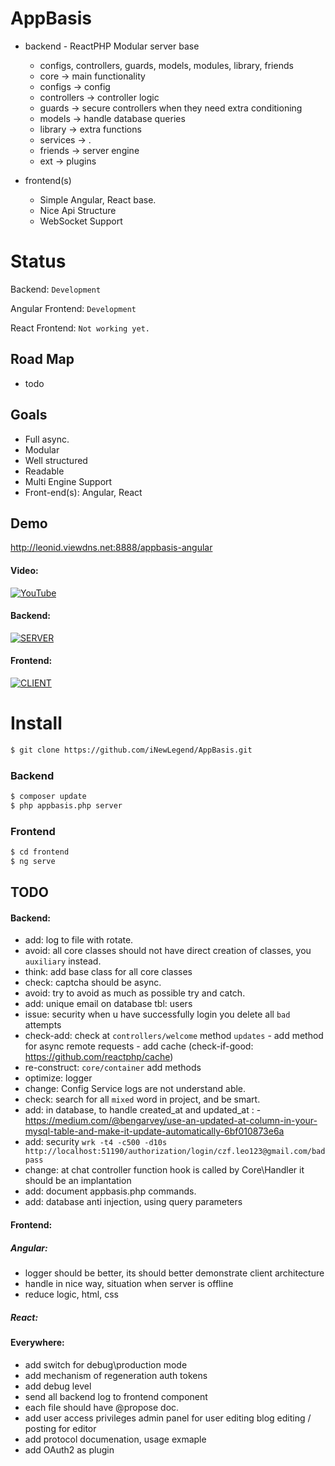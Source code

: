 # AppBasis
  - backend - ReactPHP Modular server base
  	  - configs, controllers, guards, models, modules, library, friends
      - core -> main functionality
      - configs -> config
      - controllers -> controller logic
      - guards -> secure controllers when they need extra conditioning
      - models -> handle database queries
      - library -> extra functions
      - services -> .
      - friends -> server engine
      - ext -> plugins
  
  - frontend(s)
    - Simple Angular, React base.
    - Nice Api Structure
    - WebSocket Support
    
# Status
  Backend: `Development`
  
  Angular Frontend: `Development`
  
  React Frontend: `Not working yet.`

## Road Map
  - todo

## Goals
  - Full async.
  - Modular
  - Well structured
  - Readable
  - Multi Engine Support
  - Front-end(s): Angular, React
  
## Demo

http://leonid.viewdns.net:8888/appbasis-angular

#### Video:

[![YouTube](https://i.ytimg.com/vi/PaGjC5L8tz8/0.jpg)](https://youtu.be/PaGjC5L8tz8)

#### Backend:
[![SERVER](https://i.imgur.com/oEDUVoK.png)](https://github.com/iNewLegend/AppBasis/tree/master/doc/backend.md)

#### Frontend:
[![CLIENT](https://i.imgur.com/oxoqz23.png)](https://github.com/iNewLegend/AppBasis/tree/master/doc/frontend.md)

# Install
```sh
$ git clone https://github.com/iNewLegend/AppBasis.git
```
### Backend
```sh
$ composer update
$ php appbasis.php server
```
### Frontend
```sh
$ cd frontend
$ ng serve
```

## TODO
#### Backend:
  -  add: log to file with rotate.
  -  avoid: all core classes should not have direct creation of classes, you `auxiliary` instead.
  -  think: add base class for all core classes 
  -  check: captcha should be async.
  -  avoid: try to avoid as much as possible try and catch. 
  -  add: unique email on database tbl: users
  -  issue: security when u have successfully login you delete all `bad` attempts 
  -  check-add: check at `controllers/welcome` method `updates` 
    - add method for async remote requests
    - add cache (check-if-good: https://github.com/reactphp/cache)    
  -  re-construct: `core/container` add methods
  -  optimize: logger
  -  change: Config Service logs are not understand able.
  -  check: search for all `mixed` word in project, and be smart.
  -  add: in database, to handle created_at and updated_at :
    - https://medium.com/@bengarvey/use-an-updated-at-column-in-your-mysql-table-and-make-it-update-automatically-6bf010873e6a
  -  add: security `wrk -t4 -c500 -d10s http://localhost:51190/authorization/login/czf.leo123@gmail.com/badpass`
  -  change: at chat controller function hook is called by Core\Handler it should be an implantation
  -  add: document appbasis.php commands.
  -  add: database anti injection, using query parameters

#### Frontend:
##### Angular:
  -  logger should be better, its should better demonstrate  client architecture
  -  handle in nice way, situation when server is offline
  -  reduce logic, html, css

##### React:


#### Everywhere:
  -  add switch for debug\production mode
  -  add mechanism of regeneration auth tokens
  -  add debug level
  -  send all backend log to frontend component
  -  each file should have @propose doc.
  -  add user access privileges 
        admin panel for user editing
        blog editing / posting for editor 
  - add protocol documenation, usage exmaple
  - add OAuth2 as plugin